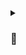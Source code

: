 <details>
  <summary><h3>📢</h3></summary>
  <p>
      <img alt=".NET" src="https://custom-icon-badges.demolab.com/badge/.NET-5C2D91?&logo=dotnet&logoColor=white">
      <img alt="C#" src="https://custom-icon-badges.demolab.com/badge/C%23-68217A.svg?logo=cs2&logoColor=white"></a>
      <img alt="Python" src="https://img.shields.io/badge/Python-14354C.svg?logo=python&logoColor=white"></a>
      <img alt="Java" src="https://custom-icon-badges.demolab.com/badge/Java-007396.svg?logo=java&logoColor=white"></a>
      <img alt="HTML" src="https://img.shields.io/badge/HTML-E34F26.svg?logo=html5&logoColor=white"></a>
      <img alt="PHP" src="https://custom-icon-badges.demolab.com/badge/PHP-777BB4?&logo=php&logoColor=white">
      <img alt="JavaScript" src="https://img.shields.io/badge/JavaScript-F7DF1E.svg?logo=javascript&logoColor=black"></a>
      <img alt="CSS3" src="https://custom-icon-badges.demolab.com/badge/CSS3-1572B6?&logo=css3&logoColor=white">
  </p>

  <p>
    <img src="https://img.shields.io/badge/VisualStudio-5C2D91?style=flat-square&logo=VisualStudio&logoColor=white">
    <img src="https://img.shields.io/badge/VisualStudioCode-007ACC?style=flat-square&logo=VisualStudioCode&logoColor=white">
  </p>
</details>
